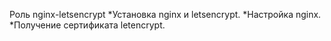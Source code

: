 Роль nginx-letsencrypt
*Установка nginx и letsencrypt.
*Настройка nginx.
*Получение сертификата letencrypt.
